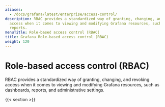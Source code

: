 ```yaml
---
aliases:
  - /docs/grafana/latest/enterprise/access-control/
description: RBAC provides a standardized way of granting, changing, and revoking
  access when it comes to viewing and modifying Grafana resources, such as users and
  reports.
menuTitle: Role-based access control (RBAC)
title: Grafana Role-based access control (RBAC)
weight: 120
---
```


# Role-based access control (RBAC)

RBAC provides a standardized way of granting, changing, and revoking access when it comes to viewing and modifying Grafana resources, such as dashboards, reports, and administrative settings.

{{< section >}}
